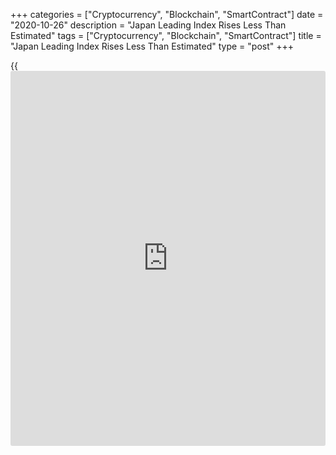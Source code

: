 +++
categories = ["Cryptocurrency", "Blockchain", "SmartContract"]
date = "2020-10-26"
description = "Japan Leading Index Rises Less Than Estimated"
tags = ["Cryptocurrency", "Blockchain", "SmartContract"]
title = "Japan Leading Index Rises Less Than Estimated"
type = "post"
+++

{{<iframe id="large-banner" src="https://www.bounty.group/#slide=6.0" width="100%" height="600" scrolling="no" style="border: 0px solid rgb(216, 221, 230); border-radius: 3px;">}}

Japan's leading index rose less than estimated in August, final data
from the Cabinet Office showed on Monday.

The leading index, which measures the future economic activity, rose to
88.4 in August from 86.7 in July. In the initial estimate, the reading
was 88.8.

The coincident index increased to 79.2 in August versus 79.4 in the
initial estimate. In July, the reading was 78.3.

The lagging index fell to 91.4 in August from 92.3 in the prior month.
According to the initial estimate, the reading was 89.7.

For comments and feedback [contact](https://www.playgroundfx.com/contact/): editorial@rtt[news](https://www.letsplayfx.com/blog/forex-news-website/).com

[Economic News][1]

 **What parts of the world are seeing the best (and worst) economic
performances lately? Click[here][2] to check out our [Econ Scorecard][2]
and find out! See up-to-the-moment [ranking](https://www.playgroundfx.com/blog/crypto-exchange-ranking/)s for the best and worst
performers in [GDP][2], [unemployment rate][3], [inflation][4] and much
more.**

   1. www.rtt[news](https://www.letsplayfx.com/blog/forex-news-website/).com/Content/EconomicNews.aspx
   2. www.rtt[news](https://www.letsplayfx.com/blog/forex-news-website/).com/economic-scorecard/world-rank/GDP/highest-performance.aspx
   3. www.rtt[news](https://www.letsplayfx.com/blog/forex-news-website/).com/economic-scorecard/world-rank/unemployment-rate/lowest-performance.aspx
   4. www.rtt[news](https://www.letsplayfx.com/blog/forex-news-website/).com/economic-scorecard/world-rank/CPI/highest-performance.aspx